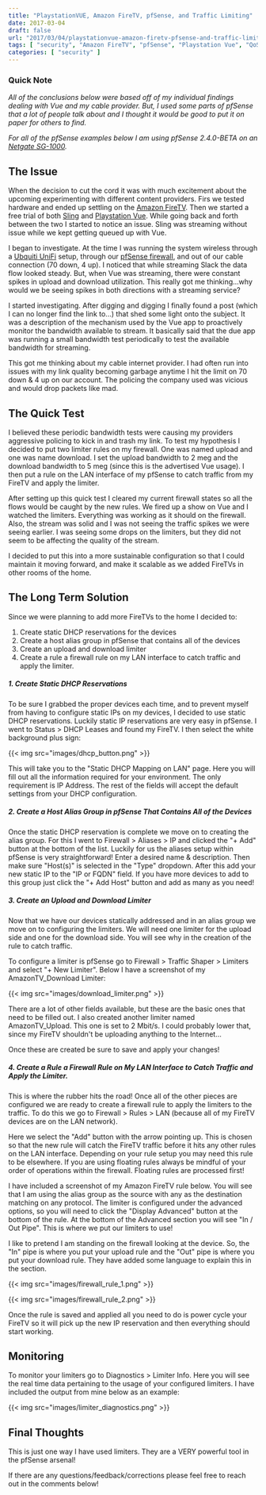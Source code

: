 ```yaml
---
title: "PlaystationVUE, Amazon FireTV, pfSense, and Traffic Limiting"
date: 2017-03-04
draft: false
url: "2017/03/04/playstationvue-amazon-firetv-pfsense-and-traffic-limiting"
tags: [ "security", "Amazon FireTV", "pfSense", "Playstation Vue", "QoS" ]
categories: [ "security" ]
---
```


### Quick Note ###

*All of the conclusions below were based off of my individual findings dealing with Vue and my cable provider. But, I used some parts of pfSense that a lot of people talk about and I thought it would be good to put it on paper for others to find.*

<!--more-->

*For all of the pfSense examples below I am using pfSense 2.4.0-BETA on an [Netgate SG-1000](https://netgate.com/products/sg-1000.html).*

## The Issue ##

When the decision to cut the cord it was with much excitement about the upcoming experimenting with different content providers. Firs we tested hardware and ended up settling on the [Amazon FireTV](https://www.amazon.com/Amazon-Fire-TV-Streaming-Media-Player/dp/B00U3FPN4U). Then we started a free trial of both [Sling](https://www.sling.com/) and [Playstation Vue](https://www.playstation.com/en-us/network/vue/). While going back and forth between the two I started to notice an issue. Sling was streaming without issue while we kept getting queued up with Vue.

I began to investigate. At the time I was running the system wireless through a [Ubquiti UniFi](https://www.ubnt.com/unifi/unifi-ap/) setup, through our [pfSense firewall](https://pfsense.org/), and out of our cable connection (70 down, 4 up). I noticed that while streaming Slack the data flow looked steady. But, when Vue was streaming, there were constant spikes in upload and download utilization. This really got me thinking...why would we be seeing spikes in both directions with a streaming service?

I started investigating. After digging and digging I finally found a post (which I can no longer find the link to...) that shed some light onto the subject. It was a description of the mechanism used by the Vue app to proactively monitor the bandwidth available to stream. It basically said that the due app was running a small bandwidth test periodically to test the available bandwidth for streaming.

This got me thinking about my cable internet provider. I had often run into issues with my link quality becoming garbage anytime I hit the limit on 70 down &amp; 4 up on our account. The policing the company used was vicious and would drop packets like mad.

## The Quick Test ##

I believed these periodic bandwidth tests were causing my providers aggressive policing to kick in and trash my link. To test my hypothesis I decided to put two limiter rules on my firewall. One was named upload and one was name download. I set the upload bandwidth to 2 meg and the download bandwidth to 5 meg (since this is the advertised Vue usage). I then put a rule on the LAN interface of my pfSense to catch traffic from my FireTV and apply the limiter.

After setting up this quick test I cleared my current firewall states so all the flows would be caught by the new rules. We fired up a show on Vue and I watched the limiters. Everything was working as it should on the firewall. Also, the stream was solid and I was not seeing the traffic spikes we were seeing earlier. I was seeing some drops on the limiters, but they did not seem to be affecting the quality of the stream.

I decided to put this into a more sustainable configuration so that I could maintain it moving forward, and make it scalable as we added FireTVs in other rooms of the home.

## The Long Term Solution ##

Since we were planning to add more FireTVs to the home I decided to:

1. Create static DHCP reservations for the devices
2. Create a host alias group in pfSense that contains all of the devices
3. Create an upload and download limiter
4. Create a rule a firewall rule on my LAN interface to catch traffic and apply the limiter.

##### 1. Create Static DHCP Reservations #####

To be sure I grabbed the proper devices each time, and to prevent myself from having to configure static IPs on my devices, I decided to use static DHCP reservations. Luckily static IP reservations are very easy in pfSense. I went to Status &gt; DHCP Leases and found my FireTV. I then select the white background plus sign:

{{< img src="images/dhcp_button.png" >}}

This will take you to the "Static DHCP Mapping on LAN" page. Here you will fill out all the information required for your environment. The only requirement is IP Address. The rest of the fields will accept the default settings from your DHCP configuration.

##### 2. Create a Host Alias Group in pfSense That Contains All of the Devices #####

Once the static DHCP reservation is complete we move on to creating the alias group. For this I went to Firewall &gt; Aliases &gt; IP and clicked the "+ Add" button at the bottom of the list. Luckily for us the aliases setup within pfSense is very straightforward! Enter a desired name &amp; description. Then make sure "Host(s)" is selected in the "Type" dropdown. After this add your new static IP to the "IP or FQDN" field. If you have more devices to add to this group just click the "+ Add Host" button and add as many as you need!

##### 3. Create an Upload and Download Limiter #####

Now that we have our devices statically addressed and in an alias group we move on to configuring the limiters. We will need one limiter for the upload side and one for the download side. You will see why in the creation of the rule to catch traffic.

To configure a limiter is pfSense go to Firewall &gt; Traffic Shaper &gt; Limiters and select "+ New Limiter". Below I have a screenshot of my AmazonTV_Download Limiter:

{{< img src="images/download_limiter.png" >}}

There are a lot of other fields available, but these are the basic ones that need to be filled out. I also created another limiter named AmazonTV_Upload. This one is set to 2 Mbit/s. I could probably lower that, since my FireTV shouldn't be uploading anything to the Internet...

Once these are created be sure to save and apply your changes!

##### 4. Create a Rule a Firewall Rule on My LAN Interface to Catch Traffic and Apply the Limiter. #####

This is where the rubber hits the road! Once all of the other pieces are configured we are ready to create a firewall rule to apply the limiters to the traffic. To do this we go to Firewall &gt; Rules &gt; LAN (because all of my FireTV devices are on the LAN network).

Here we select the "Add" button with the arrow pointing up. This is chosen so that the new rule will catch the FireTV traffic before it hits any other rules on the LAN interface. Depending on your rule setup you may need this rule to be elsewhere. If you are using floating rules always be mindful of your order of operations within the firewall. Floating rules are processed first!

I have included a screenshot of my Amazon FireTV rule below. You will see that I am using the alias group as the source with any as the destination matching on any protocol. The limiter is configured under the advanced options, so you will need to click the "Display Advanced" button at the bottom of the rule. At the bottom of the Advanced section you will see "In / Out Pipe". This is where we put our limiters to use!

I like to pretend I am standing on the firewall looking at the device. So, the "In" pipe is where you put your upload rule and the "Out" pipe is where you put your download rule. They have added some language to explain this in the section.

{{< img src="images/firewall_rule_1.png" >}}

{{< img src="images/firewall_rule_2.png" >}}

Once the rule is saved and applied all you need to do is power cycle your FireTV so it will pick up the new IP reservation and then everything should start working.

## Monitoring ##

To monitor your limiters go to Diagnostics &gt; Limiter Info. Here you will see the real time data pertaining to the usage of your configured limiters. I have included the output from mine below as an example:

{{< img src="images/limiter_diagnostics.png" >}}

## Final Thoughts ##

This is just one way I have used limiters. They are a VERY powerful tool in the pfSense arsenal!

If there are any questions/feedback/corrections please feel free to reach out in the comments below!
